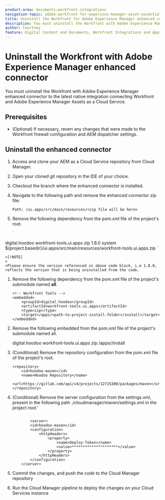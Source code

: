 ```yaml
---
product-area: documents;workfront-integrations
navigation-topic: adobe-workfront-for-experince-manager-asset-essentials
title: Uninstall the Workfront for Adobe Experience Manager enhanced connector
description: You must uninstall the Workfront with Adobe Experience Manager enhanced connector to the latest native integration connecting Workfront and Adobe Experience Manager Assets as a Cloud Service.
author: Courtney
feature: Digital Content and Documents, Workfront Integrations and Apps
---
```


# Uninstall the Workfront with Adobe Experience Manager enhanced connector

You must uninstall the Workfront with Adobe Experience Manager enhanced connector to the latest native integration connecting Workfront and Adobe Experience Manager Assets as a Cloud Service.

## Prerequisites 

* (Optional) If necessary, revert any changes that were made to the Workfront firewall configuration and AEM dispatcher settings.

## Uninstall the enhanced connector

1.  Access and clone your AEM as a Cloud Service repository from Cloud Manager.

1. Open your cloned git repository in the IDE of your choice.

1. Checkout the branch where the enhanced connector is installed.

1. Navigate to the following path and remove the enhanced connector zip file: 

    `Path: /ui.apps/src/main/resources/<zip file will be here>`

1. Remove the following dependency from the pom.xml file of the project's root.

   ` <!-- Workfront Tools -->
<dependency>
    <groupId>digital.hoodoo</groupId>
    <artifactId>workfront-tools.ui.apps</artifactId>
    <type>zip</type>
    <version>1.8.0</version>
    <scope>system</scope>
    <systemPath>${project.basedir}/ui.apps/src/main/resources/workfront-tools.ui.apps.zip</systemPath>
</dependency>`

    >[!NOTE]
    >
    >Please ensure the version referenced in above code block, i.e 1.8.0, reflects the version that is being uninstalled from the code.

1. Remove the following dependency from the pom.xml file of the project's submodule named **all**.

    ```
    <!-- Workfront Tools -->
    <embedded>
        <groupId>digital.hoodoo</groupId>
        <artifactId>workfront-tools.ui.apps</artifactId>
        <type>zip</type>
        <target>/apps/<path-to-project-install-folder>/install</target>
    </embedded>
    ```
1. Remove the following embedded from the pom.xml file of  the project's submodule named all.

    <!-- Workfront Tools -->
    <embedded>
        <groupId>digital.hoodoo</groupId>
        <artifactId>workfront-tools.ui.apps</artifactId>
        <type>zip</type>
        <target>/apps/<path-to-project-install-folder>/install</target>
    </embedded>

1. (Conditional) Remove the repository configuration from the pom.xml file of the project's root.


    ```
    <repository>
        <id>hoodoo-maven</id>
        <name>Hoodoo Repository</name>
        <url>https://gitlab.com/api/v4/projects/12715200/packages/maven</url>
    </repository>
    ```

1. (Conditional) Remove the server configuration from the settings.xml, present in the following path ./cloudmanager/maven/settings.xml in the project root.'

    ```

            <server>
            <id>hoodoo-maven</id>
            <configuration>
                <httpHeaders>
                    <property>
                        <name>Deploy-Token</name>
                        <value>*********************</value>
                    </property>
                </httpHeaders>
            </configuration>
        </server>
    ```

1. Commit the changes, and push the code to the Cloud Manager repository

1. Run the Cloud Manager pipeline to deploy the changes on your Cloud Services instance
